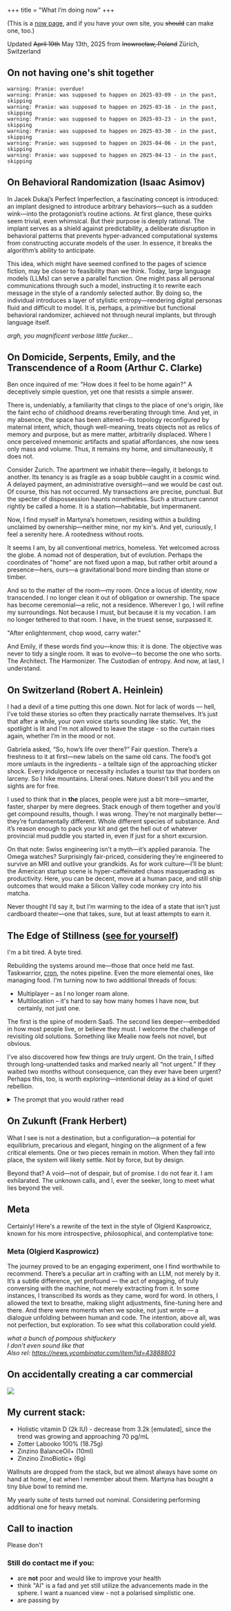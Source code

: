 +++
title = "What I’m doing now"
+++

(This is a [now page](https://nownownow.com/about), and if you have your own site, you ~~should~~ can make one, too.) 

Updated ~~April 19th~~ May 13th, 2025 from ~~Inowrocław, Poland~~ Zürich, Switzerland

## On not having one's shit together
```
warning: Pranie: overdue!
warning: Pranie: was supposed to happen on 2025-03-09 - in the past, skipping
warning: Pranie: was supposed to happen on 2025-03-16 - in the past, skipping
warning: Pranie: was supposed to happen on 2025-03-23 - in the past, skipping
warning: Pranie: was supposed to happen on 2025-03-30 - in the past, skipping
warning: Pranie: was supposed to happen on 2025-04-06 - in the past, skipping
warning: Pranie: was supposed to happen on 2025-04-13 - in the past, skipping
```

## On Behavioral Randomization (Isaac Asimov)

In Jacek Dukaj’s Perfect Imperfection, a fascinating concept is introduced: an implant designed to introduce arbitrary behaviors—such as a sudden wink—into the protagonist’s routine actions. At first glance, these quirks seem trivial, even whimsical. But their purpose is deeply rational. The implant serves as a shield against predictability, a deliberate disruption in behavioral patterns that prevents hyper-advanced computational systems from constructing accurate models of the user. In essence, it breaks the algorithm’s ability to anticipate.

This idea, which might have seemed confined to the pages of science fiction, may be closer to feasibility than we think. Today, large language models (LLMs) can serve a parallel function. One might pass all personal communications through such a model, instructing it to rewrite each message in the style of a randomly selected author. By doing so, the individual introduces a layer of stylistic entropy—rendering digital personas fluid and difficult to model. It is, perhaps, a primitive but functional behavioral randomizer, achieved not through neural implants, but through language itself.

*argh, you magnificent verbose little fucker...*

## On Domicide, Serpents, Emily, and the Transcendence of a Room (Arthur C. Clarke)

Ben once inquired of me: "How does it feel to be home again?" A deceptively simple question, yet one that resists a simple answer.

There is, undeniably, a familiarity that clings to the place of one's origin, like the faint echo of childhood dreams reverberating through time. And yet, in my absence, the space has been altered—its topology reconfigured by maternal intent, which, though well-meaning, treats objects not as relics of memory and purpose, but as mere matter, arbitrarily displaced. Where I once perceived mnemonic artifacts and spatial affordances, she now sees only mass and volume. Thus, it remains my home, and simultaneously, it does not.

Consider Zurich. The apartment we inhabit there—legally, it belongs to another. Its tenancy is as fragile as a soap bubble caught in a cosmic wind. A delayed payment, an administrative oversight—and we would be cast out. Of course, this has not occurred. My transactions are precise, punctual. But the specter of dispossession haunts nonetheless. Such a structure cannot rightly be called a home. It is a station—habitable, but impermanent.

Now, I find myself in Martyna’s hometown, residing within a building unclaimed by ownership—neither mine, nor my kin's. And yet, curiously, I feel a serenity here. A rootedness without roots.

It seems I am, by all conventional metrics, homeless. Yet welcomed across the globe. A nomad not of desperation, but of evolution. Perhaps the coordinates of "home" are not fixed upon a map, but rather orbit around a presence—hers, ours—a gravitational bond more binding than stone or timber.

And so to the matter of the room—my room. Once a locus of identity, now transcended. I no longer clean it out of obligation or ownership. The space has become ceremonial—a relic, not a residence. Wherever I go, I will refine my surroundings. Not because I must, but because it is my vocation. I am no longer tethered to that room. I have, in the truest sense, surpassed it.

"After enlightenment, chop wood, carry water."

And Emily, if these words find you—know this: it is done. The objective was never to tidy a single room. It was to evolve—to become the one who sorts. The Architect. The Harmonizer. The Custodian of entropy. And now, at last, I understand.

## On Switzerland (Robert A. Heinlein)

I had a devil of a time putting this one down. Not for lack of words — hell, I’ve told these stories so often they practically narrate themselves. It’s just that after a while, your own voice starts sounding like static. Yet, the spotlight is lit and I'm not allowed to leave the stage - so the curtain rises again, whether I’m in the mood or not.

Gabriela asked, “So, how’s life over there?” Fair question. There’s a freshness to it at first—new labels on the same old cans. The food’s got more umlauts in the ingredients - a telltale sign of the approaching sticker shock. Every indulgence or necessity includes a tourist tax that borders on larceny. So I hike mountains. Literal ones. Nature doesn’t bill you and the sights are for free.

I used to think that in **the** places, people were just a bit more—smarter, faster, sharper by mere degrees. Stack enough of them together and you’d get compound results, though. I was wrong. They’re not marginally better—they’re fundamentally different. Whole different species of substance. And it’s reason enough to pack your kit and get the hell out of whatever provincial mud puddle you started in, even if just for a short excursion.

On that note: Swiss engineering isn't a myth—it’s applied paranoia. The Omega watches? Surprisingly fair-priced, considering they’re engineered to survive an MRI and outlive your grandkids. As for work culture—I’ll be blunt: the American startup scene is hyper-caffeinated chaos masquerading as productivity. Here, you can be decent, move at a human pace, and still ship outcomes that would make a Silicon Valley code monkey cry into his matcha.

Never thought I’d say it, but I’m warming to the idea of a state that isn’t just cardboard theater—one that takes, sure, but at least attempts to earn it.

## The Edge of Stillness ([see for yourself](https://chatgpt.com/share/6823b371-e6bc-800a-94ea-2c3d1a3f0fb5))

I'm a bit tired. A byte tired.

Rebuilding the systems around me—those that once held me fast. Taskwarrior, [cron](https://github.com/allgreed/taskgen), the notes pipeline. Even the more elemental ones, like managing food. I'm turning now to two additional threads of focus:

- Multiplayer – as I no longer roam alone.
- Multilocation – it's hard to say how many homes I have now, but certainly, not just one.

The first is the spine of modern SaaS. The second lies deeper—embedded in how most people live, or believe they must. I welcome the challenge of revisiting old solutions. Something like Mealie now feels not novel, but obvious.

I've also discovered how few things are truly urgent. On the train, I sifted through long-unattended tasks and marked nearly all “not urgent.” If they waited two months without consequence, can they ever have been urgent? Perhaps this, too, is worth exploring—intentional delay as a kind of quiet rebellion.

<details>
  <summary>The prompt that you would rather read</summary>

I'm a bit tired. A byte tired.

Rebuilding the systems around me, systems that once held me in place. Taskwarrior, cron, notes pipeline. And some more rudamentary ones, such as managing food. I'm refocusing on 2 additional aspects:
- multiplayer - as I no longer roam alone
- multilocation - as it's not easy to tell exactly how many homes I have now, but certainly it's **not** 1

The first critierion is the foundation of modern SaaS, not that hard to fulfill while the other one though is deeply embeded in how most pepole live. Normies. I relish the challenge in re-visiting solutions of the past. I'm glad something like Mealie now looks extremely reasonable.

I've also learned that surprisingly few things are actually urgent - I've been combing through tasks on the train and marked everything as "not urgent". If they were held at bay for ~2 months hardly can call them "urgent". This might have value as a deliberate experiment.
</details>

## On Zukunft (Frank Herbert)

What I see is not a destination, but a configuration—a potential for equilibrium, precarious and elegant, hinging on the alignment of a few critical elements. One or two pieces remain in motion. When they fall into place, the system will likely settle. Not by force, but by design.

Beyond that? A void—not of despair, but of promise. I do not fear it. I am exhilarated. The unknown calls, and I, ever the seeker, long to meet what lies beyond the veil.

## Meta
Certainly! Here's a rewrite of the text in the style of Olgierd Kasprowicz, known for his more introspective, philosophical, and contemplative tone:

### Meta (Olgierd Kasprowicz)

The journey proved to be an engaging experiment, one I find worthwhile to recommend. There’s a peculiar art in crafting with an LLM, not merely by it. It’s a subtle difference, yet profound — the act of engaging, of truly conversing with the machine, not merely extracting from it. In some instances, I transcribed its words as they came, word for word. In others, I allowed the text to breathe, making slight adjustments, fine-tuning here and there. And there were moments when we spoke, not just wrote — a dialogue unfolding between human and code. The intention, above all, was not perfection, but exploration. To see what this collaboration could yield.

*what a bunch of pompous shitfuckery   
I don't even sound like that  
Also rel: https://news.ycombinator.com/item?id=43888803*

## On accidentally creating a car commercial

![](/img/now/accidental-car-comercial.jpg)

## My current stack:
- Holistic vitamin D (2k IU) - decrease from 3.2k [emulated], since the trend was growing and approaching 70 pg/mL
- Zotter Labooko 100% (18.75g)
- Zinzino BalanceOil+ (10ml)
- Zinzino ZinoBiotic+ (6g)

Wallnuts are dropped from the stack, but we almost always have some on hand at home, I eat when I remember about them. Martyna has bought a tiny blue bowl to remind me.

My yearly suite of tests turned out nominal. Considering performing additional one for heavy metals.

## Call to inaction
Please don't

### Still do contact me if you:
- are **not** poor and would like to improve your health
- think "AI" is a fad and yet still utilize the advancements made in the sphere. I want a nuanced view - not a polarised simplistic one.
- are passing by
